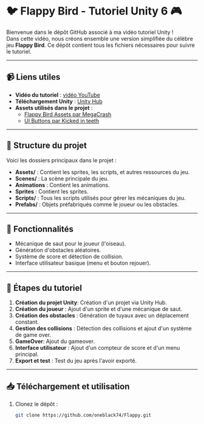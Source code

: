 # 🐦 Flappy Bird - Tutoriel Unity 6 🎮

Bienvenue dans le dépôt GitHub associé à ma vidéo tutoriel Unity !  
Dans cette vidéo, nous créons ensemble une version simplifiée du célèbre jeu **Flappy Bird**. Ce dépôt contient tous les fichiers nécessaires pour suivre le tutoriel.

---

## 📹 Liens utiles
- **Vidéo du tutoriel** : [vidéo YouTube]([https://www.youtube.com](https://youtu.be/tFQN17xk_sM))
- **Téléchargement Unity** : [Unity Hub](https://unity.com/download)
- **Assets utilisés dans le projet** :
   - [Flappy Bird Assets par MegaCrash](https://megacrash.itch.io/flappy-bird-assets)
   - [UI Buttons par Kicked in teeth](https://kicked-in-teeth.itch.io/button-ui)

---

## 📂 Structure du projet
Voici les dossiers principaux dans le projet :
- **Assets/** : Contient les sprites, les scripts, et autres ressources du jeu.
- **Scenes/** : La scène principale du jeu.
- **Animations** : Contient les animations.
- **Sprites** : Contient les sprites.
- **Scripts/** : Tous les scripts utilisés pour gérer les mécaniques du jeu.
- **Prefabs/** : Objets préfabriqués comme le joueur ou les obstacles.

---

## 🚀 Fonctionnalités
- Mécanique de saut pour le joueur (l'oiseau).
- Génération d'obstacles aléatoires.
- Système de score et détection de collision.
- Interface utilisateur basique (menu et bouton rejouer).

---

## 📜 Étapes du tutoriel
1. **Création du projet Unity**: Création d'un projet via Unity Hub.
2. **Création du joueur** : Ajout d'un sprite et d'une mécanique de saut.
3. **Création des obstacles** : Génération de tuyaux avec un déplacement constant.
4. **Gestion des collisions** : Détection des collisions et ajout d'un système de game over.
5. **GameOver**: Ajout du gameover.
6. **Interface utilisateur** : Ajout d'un compteur de score et d'un menu principal.
7. **Export et test** : Test du jeu après l'avoir exporté.

---

## 📥 Téléchargement et utilisation
1. Clonez le dépôt :
   ```bash
   git clone https://github.com/oneblack74/Flappy.git

